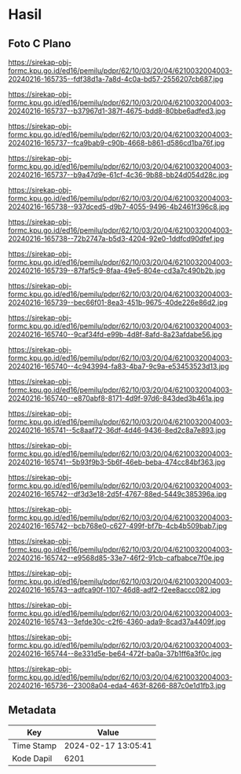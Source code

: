 # Hasil

## Foto C Plano

https://sirekap-obj-formc.kpu.go.id/ed16/pemilu/pdpr/62/10/03/20/04/6210032004003-20240216-165735--fdf38d1a-7a8d-4c0a-bd57-2556207cb687.jpg

https://sirekap-obj-formc.kpu.go.id/ed16/pemilu/pdpr/62/10/03/20/04/6210032004003-20240216-165737--b37967d1-387f-4675-bdd8-80bbe6adfed3.jpg

https://sirekap-obj-formc.kpu.go.id/ed16/pemilu/pdpr/62/10/03/20/04/6210032004003-20240216-165737--fca9bab9-c90b-4668-b861-d586cd1ba76f.jpg

https://sirekap-obj-formc.kpu.go.id/ed16/pemilu/pdpr/62/10/03/20/04/6210032004003-20240216-165737--b9a47d9e-61cf-4c36-9b88-bb24d054d28c.jpg

https://sirekap-obj-formc.kpu.go.id/ed16/pemilu/pdpr/62/10/03/20/04/6210032004003-20240216-165738--937dced5-d9b7-4055-9496-4b2461f396c8.jpg

https://sirekap-obj-formc.kpu.go.id/ed16/pemilu/pdpr/62/10/03/20/04/6210032004003-20240216-165738--72b2747a-b5d3-4204-92e0-1ddfcd90dfef.jpg

https://sirekap-obj-formc.kpu.go.id/ed16/pemilu/pdpr/62/10/03/20/04/6210032004003-20240216-165739--87faf5c9-8faa-49e5-804e-cd3a7c490b2b.jpg

https://sirekap-obj-formc.kpu.go.id/ed16/pemilu/pdpr/62/10/03/20/04/6210032004003-20240216-165739--bec66f01-8ea3-451b-9675-40de226e86d2.jpg

https://sirekap-obj-formc.kpu.go.id/ed16/pemilu/pdpr/62/10/03/20/04/6210032004003-20240216-165740--9caf34fd-e99b-4d8f-8afd-8a23afdabe56.jpg

https://sirekap-obj-formc.kpu.go.id/ed16/pemilu/pdpr/62/10/03/20/04/6210032004003-20240216-165740--4c943994-fa83-4ba7-9c9a-e53453523d13.jpg

https://sirekap-obj-formc.kpu.go.id/ed16/pemilu/pdpr/62/10/03/20/04/6210032004003-20240216-165740--e870abf8-8171-4d9f-97d6-843ded3b461a.jpg

https://sirekap-obj-formc.kpu.go.id/ed16/pemilu/pdpr/62/10/03/20/04/6210032004003-20240216-165741--5c8aaf72-36df-4d46-9436-8ed2c8a7e893.jpg

https://sirekap-obj-formc.kpu.go.id/ed16/pemilu/pdpr/62/10/03/20/04/6210032004003-20240216-165741--5b93f9b3-5b6f-46eb-beba-474cc84bf363.jpg

https://sirekap-obj-formc.kpu.go.id/ed16/pemilu/pdpr/62/10/03/20/04/6210032004003-20240216-165742--df3d3e18-2d5f-4767-88ed-5449c385396a.jpg

https://sirekap-obj-formc.kpu.go.id/ed16/pemilu/pdpr/62/10/03/20/04/6210032004003-20240216-165742--bcb768e0-c627-499f-bf7b-4cb4b509bab7.jpg

https://sirekap-obj-formc.kpu.go.id/ed16/pemilu/pdpr/62/10/03/20/04/6210032004003-20240216-165742--e9568d85-33e7-46f2-91cb-cafbabce7f0e.jpg

https://sirekap-obj-formc.kpu.go.id/ed16/pemilu/pdpr/62/10/03/20/04/6210032004003-20240216-165743--adfca90f-1107-46d8-adf2-f2ee8accc082.jpg

https://sirekap-obj-formc.kpu.go.id/ed16/pemilu/pdpr/62/10/03/20/04/6210032004003-20240216-165743--3efde30c-c2f6-4360-ada9-8cad37a4409f.jpg

https://sirekap-obj-formc.kpu.go.id/ed16/pemilu/pdpr/62/10/03/20/04/6210032004003-20240216-165744--8e331d5e-be64-472f-ba0a-37b1ff6a3f0c.jpg

https://sirekap-obj-formc.kpu.go.id/ed16/pemilu/pdpr/62/10/03/20/04/6210032004003-20240216-165736--23008a04-eda4-463f-8266-887c0e1d1fb3.jpg


## Metadata

| Key        | Value               |
| ---------- | ------------------- |
| Time Stamp | 2024-02-17 13:05:41 |
| Kode Dapil | 6201                |




